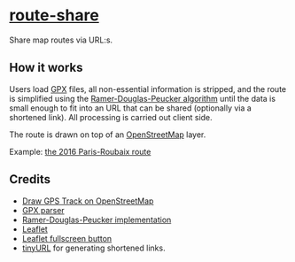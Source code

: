 # [route-share](https://nmb.github.io/route-share/)

Share map routes via URL:s.

## How it works
Users load [GPX](https://en.wikipedia.org/wiki/GPS_Exchange_Format) files, all
non-essential information is stripped, and the route is simplified using the
[Ramer-Douglas-Peucker
algorithm](https://en.wikipedia.org/wiki/Ramer%E2%80%93Douglas%E2%80%93Peucker_algorithm)
until the data is small enough to fit into an URL that can be shared
(optionally via a shortened link). All processing is carried out client side.

The route is drawn on top of an [OpenStreetMap](https://www.openstreetmap.org) layer.

Example: [the 2016 Paris-Roubaix route](https://tinyurl.com/yhcz5gn7)

## Credits
* [Draw GPS Track on OpenStreetMap](https://blog.aaronlenoir.com/2019/09/25/draw-gps-track-on-openstreetmap/)
* [GPX parser](https://github.com/Luuka/gpx-parser)
* [Ramer-Douglas-Peucker implementation](http://www.bdcc.co.uk/Gmaps/Services.htm)
* [Leaflet](https://leafletjs.com/)
* [Leaflet fullscreen button](https://github.com/Leaflet/Leaflet.fullscreen)
* [tinyURL](https://tinyurl.com) for generating shortened links.

